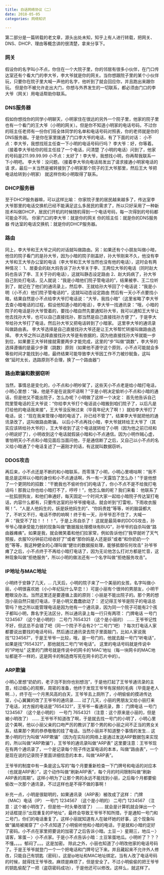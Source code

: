 ```yaml
---
title: 白话网络协议（二）
date: 2018-05-05
categories: 网络知识

---
```



第二部分是一篇转载的老文章，源头出处未知，知乎上有人进行转载，把网关、DNS、DHCP、理由等概念讲的很清楚，拿来分享下。

### 网关 

假设你的名字叫小不点，你住在一个大院子里，你的邻居有很多小伙伴，在门口传达室还有个看大门的李大爷，李大爷就是你的网关。当你想跟院子里的某个小伙伴玩，只要你在院子里大喊一声他的名字，他听到了就会回应你，并且跑出来跟你玩。 但是你不被允许走出大门，你想与外界发生的一切联系，都必须由门口的李大爷（网关）用电话帮助你联系。

<!--more-->


### DNS服务器

假如你想找你的同学小明聊天，小明家住在很远的另外一个院子里，他家的院子里也有一个看门的王大爷（小明的网关）。但是你不知道小明家的电话号码，不过你的班主任老师有一份你们班全体同学的名单和电话号码对照表，你的老师就是你的DNS服务器。于是你在家里拨通了门口李大爷的电话，有了下面的对话： 小不点：李大爷，我想找班主任查一下小明的电话号码行吗？ 李大爷：好，你等着。（接着李大爷给你的班主任挂了一个电话，问清楚 了小明的电话）问到了，他家的号码是211.99.99.99 小不点：太好了！李大爷，我想找小明，你再帮我联系一下小明吧。 李大爷：没问题。（接着李大爷向电话局发出了请求接通小明家电话的请 求，最后一关当然是被转接到了小明家那个院子的王大爷那里，然后王大 爷把电话给转到小明家） 就这样你和小明取得了联系。 


### DHCP服务器

至于DHCP服务器嘛，可以这样比喻： 你家院子里的居民越来越多了，传达室李大爷那里的电话交换机已经不能满足这么多居民的需求了，所以只好采用了一种新技术叫做DHCP，居民们开机的时候随机得到一个电话号码，每一次得到的号码都可能会不同。 你家门口的李大爷：就是你的网关 你的班主任：就是你的DNS服务器 传达室的电话交换机：就是你的DHCP服务器。  


### 路由

同上，李大爷和王大爷之间的对话就叫做路由。另：如果还有个小朋友叫做小暗，他住的院子看门的是孙大爷，因为小暗的院子刚盖好，孙大爷刚来不久，他没有李大爷和王大爷办公室的电话（李大爷和王大爷当然也没有他的电话），这时会有两种情况： 1、居委会的赵大妈告诉了孙大爷关于李、王两位大爷的电话（同时赵大妈也告诉了李、王关于孙的电话），这就叫静态设定路由 2、赵大妈病了，孙大爷自己到处打电话，见人就说：“我是小暗他们院子管电话的”，结果被李、王二位听到了，就记在了他们的通讯录上，然后李、王就给孙大爷回了个电话说：“我是小明（小不点）他们院子管电话的”，这就叫动态设定路由 然后有一天小不点要找小暗，结果自然是小不点给李大爷打电话说：“大爷，我找小暗”（这里省略了李大爷去查小暗电话的过程，假设他知道小暗的电话），李大爷一找通讯录：“哦，小暗的院子的电话是孙大爷管着的，要找小暗自然先要通知孙大爷，我可以通知王大爷让他去找孙大爷，也可以自己直接找孙，那当然是自己直接找孙方便了”，于是李大爷给孙大爷打了电话，然后孙大爷又把电话转到了小暗家。 这里李大爷的通讯录叫做路由表。 李大爷选择是自己直接找孙大爷还是让王大爷帮忙转接叫做路由选择。 李大爷之所以选择直接找孙大爷是有依据的，因为他直接找孙大爷就能一步到位，如果要王大爷转接就需要两步才能完成，这里的“步”叫做“跳数”，李大爷的选择遵循的是最少步骤（跳数）原则（如果他不遵守这个原则，小不点可能就会多等些时间才能找到小暗，最终结果可能导致李大爷因工作不力被炒鱿鱼，这叫做“延时太长，选路原则不合理，换了一个路由器”） 


### 路由欺骗和数据窃听

当然，事情总是变化的，小不点和小明吵架了，这些天小不点老是给小暗打电话，小明心里想：“操，他是不是在说我坏话啊？”于是小明决定偷听小不点和小暗的通话，但是他又不能出院子，怎么办呢？小明做了这样一个决定： 首先他告诉自己院里管电话的王大爷说：“你给李大爷打个电话说小暗搬到咱们院子了，以后凡是打给他的电话我来接”，王大爷没反映过来（毕竟年纪大了啊！）就给李大爷打了电话，说：“现在我来管理小暗的电话了，孙已经不管了”，结果李大爷就把他的通讯录改了，这叫做路由欺骗。 以后小不点再找小暗，李大爷就转给王大爷了（其实应该转给孙大爷的），王大爷收到了这个电话就转给了小明（因为他之前已经和小明说好了），小明收到这个电话就假装小暗和小不点通信。因为小明作贼心虚，害怕明天小不点和小暗见面后当面问他，于是通信断了之后，又自己以小不点的名义给小暗通了个电话复述了一遍刚才的话，有这就叫数据窃听。

### DDOS攻击

再后来，小不点还是不断的和小暗联系，而零落了小明，小明心里嘀咕啊：“我不能总是这样以小暗的身份和小不点通话啊，外一有一天露馅了怎么办！”于是他想了一个更阴险的招数：“干脆我也不偷听你们的电话了，你小不点不是不给我打电话吗！那我让你也给小暗打不了，哼哼！”，他怎么做的呢？我们来看： 他联系了一批狐朋狗友，和他们串通好，每天固定一个时间大家一起给小暗院子传达室打电话，内容什么都有，只要传达室的孙爷爷接电话，就会听到“打雷啦，下雨收衣服啊！”、“人是人他妈生的，妖是妖他妈生的”、“你妈贵姓”等等，听的脑袋都大了，不听又不行，电话不停的响啊！终于有一天，孙爷爷忍不住了，大喊一声：“我受不了拉！！！！”，于是上吊自杀了！ 这就是最简单的DDOS攻击，孙爷爷心理承受能力弱的现象叫做“数据报处理模块有BUG”，孙爷爷的自杀叫做“路由器瘫痪”。如果是我，就会微笑着和他们拉家常，例如告诉他们“我早就听了天气预报，衣服10分钟前已经收好了”或者“那你妈是人还是妖”或者“和你奶奶一个姓”等等，我这种健全的心理叫做“健壮的数据报处理，能够抵御任何攻击” 孙爷爷瘫了之后，小不点终于不再给小暗打电话了，因为无论他怎么打对方都是忙音，这种现象叫做“拒绝服务”，所以小明的做法还有一个名字叫做“拒绝服务攻击”。 

### IP地址与MAC地址

小明终于安静了几天，... 几天后，小明的院子来了一个美丽的女孩，名字叫做小丽，小明很喜欢她（小小年纪玩什么早恋！）可是小丽有个很帅的男朋友，小明干瞪眼没办法。当然这里还是要遵循上面的原则：小丽是不能出院子的。那个男的想泡小丽自然只能打电话，于是小明又蠢蠢欲动了： 还记得王爷爷是院子的电话总管吗？他之所以能管理电话是因为他有一个通讯录，因为同一个院子可能有2个孩子都叫小明，靠名字无法区分，所以通讯录上每一行只有两项： 门牌电话 一号门 1234567 （这个是小明的） 二号门 7654321 （这个是小丽的） ...... 王爷爷记性不好，但这总不会错了吧（同一个院子不会有2个“二号门”吧）？每次打电话人家都要说出要找的电话号码，然后通过通讯录去院子里面敲门，比如人家说我找“1234567”，于是王爷爷一比较，哦，是一号门的，他就去敲一号门“听电话”，如果是找“7654321”，那他就找二号门“听电话”。 这里的电话号码就是传说中的“IP地址” 这里的门牌号就是传说中的网卡的’MAC‘地址（每一块网卡的MAC地址都是不一样的，这是网卡的制造商写死在网卡的芯片中的）。

### ARP欺骗

小明心里想“奶奶的，老子泡不到你也别想泡”，于是他打起了王爷爷通讯录的主意，经过细心的观察，周密的准备，他终于发现王爷爷有尿频的毛病（毕竟是老人啊...），终于在一个月黑风高的白天，王爷爷去上厕所了，小明偷偷的摸进传达室，小心翼翼的改了王爷爷的通讯录...... 过了几天，小丽的男朋友又给小丽打来了电话，对方报的电话是“7654321”，王爷爷一看通讯录，靠： 门牌电话 一号门 1234567 （这个是小明的） 一号门 7654321 （注意：这个原来是小丽的，但是被小明改了） ...... 王爷爷不知道改了啊，于是就去找一号门的小明了，小明心里这个美啊，他以小丽父亲的口吻严厉的教训了那个男的和小丽之间不正当的男女关系，结果那个男的恭恭敬敬的挂了电话。当然小丽并不知道整个事情的发生... 这里小明的行为叫做“ARP欺骗”（因为在实际的网络上是通过发送ARP数据包来实现的，所以叫做“ARP欺骗”），王爷爷的通讯录叫做“ARP表” 这里要注意：王爷爷现在有两个通讯录了，一个是记录每个院子传达室电话的本本，叫做“路由表”，一个是现在说的记录院子里面详细信息的本本，叫做“ARP表”。 

王爷爷的制度中有一条是这么写的“每个月要重新检查一下门牌号和电话的对应本（也就是ARP表）”，这个动作叫做“刷新ARP表”，每个月的时间限制叫做“刷新ARP表的周期”。这样小明为了让那个男的永远不能找到小丽，之后每个月都要偷偷改一次那个通讯录，不过这样也是不得不做的事啊！ 

补充一点，小明是很聪明的，如果通讯录（ARP表）被改成了这样： 门牌（MAC）电话（IP） 一号门 1234567 （这个是小明的） 二号门 1234567 （注意：这个被小明改了，但是他一时头晕改错了） ...... 就会是计算机就会弹出一个对话框提示“出现重复的IP地址”，最终会导致王爷爷不知所措，于是通知一号门和二号门，你们的电话重复了。这样小丽就知道有人在破坏她的好事，这个现象叫做“骗局被揭穿了” 小不点知道了小明偷听他和小暗的电话，于是就和小暗约定好了密码。小不点在家里把要说的加密了之后告诉小暗。土豆－〉星期三，地瓜－〉请客，笨蛋－〉小不点家。于是小不点告诉小暗：土豆笨蛋地瓜。小明听了？？？不懂。。。。郁闷了。。。这是加密。 除此之外，小丽也知道了小明改他家的电话号码了。于是王爷爷就登门一个一个把电话和门牌号记下来。并且藏起来不允许外人修改，只能自己有钥匙（密码）。这是ip地址和MAC地址绑定。当有人改了电话号码的时候，就得找王爷爷改。麻烦是麻烦了，但是安全了。不过小明偷偷的把王爷爷的钥匙偷配了一把（盗窃密码成功），于是他还可以修改。这样么，就这样了。


